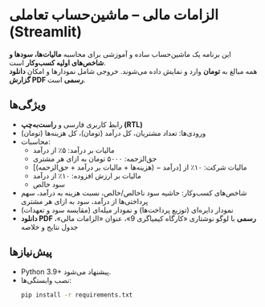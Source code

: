 # الزامات مالی – ماشین‌حساب تعاملی (Streamlit)

این برنامه یک ماشین‌حساب ساده و آموزشی برای محاسبه **مالیات‌ها، سودها و شاخص‌های اولیه کسب‌وکار** است.  
همه مبالغ به **تومان** وارد و نمایش داده می‌شوند. خروجی شامل نمودارها و امکان **دانلود گزارش PDF رسمی** است.

## ویژگی‌ها
- رابط کاربری فارسی و **راست‌به‌چپ (RTL)**
- ورودی‌ها: تعداد مشتریان، کل درآمد (تومان)، کل هزینه‌ها (تومان)
- محاسبات:
  - مالیات بر درآمد: ۵٪ از درآمد
  - حق‌الزحمه: ۵۰۰۰ تومان به ازای هر مشتری
  - مالیات شرکت: ۱۰٪ از \[درآمد − (هزینه‌ها + مالیات بر درآمد + حق‌الزحمه)\]
  - مالیات بر ارزش افزوده: ۱۰٪ از درآمد
  - سود خالص
- شاخص‌های کسب‌وکار: حاشیه سود ناخالص/خالص، نسبت هزینه به درآمد، سهم پرداختی‌ها از درآمد، سود به ازای هر مشتری
- نمودار دایره‌ای (توزیع پرداخت‌ها) و نمودار میله‌ای (مقایسه سود و تعهدات)
- **دانلود PDF رسمی** با لوگو نوشتاری «کارگاه کیمیاگری 9»، عنوان «الزامات مالی»، جدول نتایج و خلاصه

## پیش‌نیازها
- Python 3.9+ پیشنهاد می‌شود.
- نصب وابستگی‌ها:
  ```bash
  pip install -r requirements.txt
